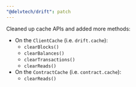 ```yaml
---
"@delvtech/drift": patch
---
```


Cleaned up cache APIs and added more methods:
   - On the `ClientCache` (i.e. `drift.cache`):
      - `clearBlocks()`
      - `clearBalances()`
      - `clearTransactions()`
      - `clearReads()`
   - On the `ContractCache` (i.e. `contract.cache`):
      - `clearReads()`
